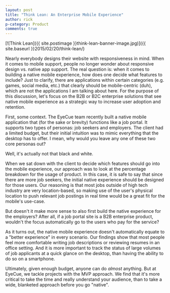 ```yaml
---
layout: post
title: "Think Lean: An Enterprise Mobile Experience"
author: rick
p-category: Product
comments: true
---
```


[![Think Lean]({{ site.postimage }}think-lean-banner-image.jpg)]({{ site.baseurl }}2015/02/20/think-lean/)

Nearly everybody designs their website with responsiveness in mind. When it comes to mobile support, people no longer wonder about responsive design vs. native app support. The real question is: when it comes to building a native mobile experience, how does one decide what features to include? Just to clarify, there are applications within certain categories (e.g. games, social media, etc.) that clearly should be mobile-centric (duh), which are not the applications I am talking about here. For the purpose of this discussion, let's focus on the B2B or B2C enterprise solutions that see native mobile experience as a strategic way to increase user adoption and retention. 

First, some context. The EyeCue team recently built a native mobile application that (for the sake or brevity) functions like a job portal. It supports two types of personas: job seekers and employers. The client had a limited budget, but their initial intuition was to mimic everything that the desktop has to offer. I mean, why would you leave any one of these two core personas out?

Well, it's actually not that black and white. 

When we sat down with the client to decide which features should go into the mobile experience, our approach was to look at the percentage breakdown for the usage of product. In this case, it is safe to say that since there are more job seekers, the initial native experience should be designed for those users. Our reasoning is that most jobs outside of high tech industry are very location-based, so making use of the user's physical location to push relevant job postings in real time would be a great fit for the mobile's use-case. 

But doesn't it make more sense to also first build the native experience for the employers? After all, if a job portal site is a B2B enterprise product, wouldn't the focus automatically go to the users who pay for the service?

As it turns out, the native mobile experience doesn't automatically equate to a "better experience" in every scenario. Our findings show that most people feel more comfortable writing job descriptions or reviewing resumes in an office setting. And it is more important to track the status of large volumes of job applicants at a quick glance on the desktop, than having the ability to do so on a smartphone.

Ultimately, given enough budget, anyone can do *almost* anything. But at EyeCue, we tackle projects with the MVP approach. We find that it's more critical to take the time and really understand your audience, than to take a wide, blanketed approach before you go "native".